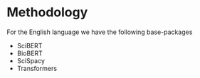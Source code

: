 # Methodology


For the English language we have the following base-packages
* SciBERT
* BioBERT
* SciSpacy
* Transformers